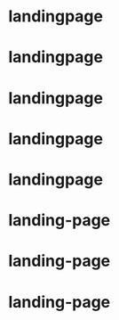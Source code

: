 # landingpage
# landingpage
# landingpage
# landingpage
# landingpage
# landing-page
# landing-page
# landing-page
